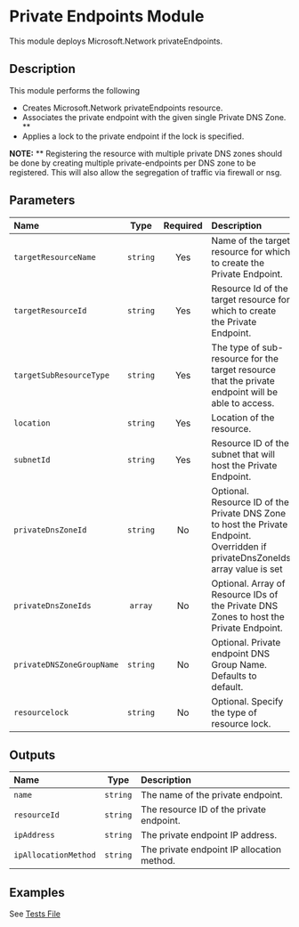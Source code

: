 # Private Endpoints Module

This module deploys Microsoft.Network privateEndpoints.

## Description

This module performs the following

- Creates Microsoft.Network privateEndpoints resource.
- Associates the private endpoint with the given single Private DNS Zone. **
- Applies a lock to the private endpoint if the lock is specified.

**NOTE:** ** Registering the resource with multiple private DNS zones should be done by creating multiple private-endpoints per DNS zone to be registered. This will also allow the segregation of traffic via firewall or nsg.

## Parameters

| Name                      | Type     | Required | Description                                                                                                                    |
| :------------------------ | :------: | :------: | :----------------------------------------------------------------------------------------------------------------------------- |
| `targetResourceName`      | `string` | Yes      | Name of the target resource for which to create the Private Endpoint.                                                          |
| `targetResourceId`        | `string` | Yes      | Resource Id of the target resource for which to create the Private Endpoint.                                                   |
| `targetSubResourceType`   | `string` | Yes      | The type of sub-resource for the target resource that the private endpoint will be able to access.                             |
| `location`                | `string` | Yes      | Location of the resource.                                                                                                      |
| `subnetId`                | `string` | Yes      | Resource ID of the subnet that will host the Private Endpoint.                                                                 |
| `privateDnsZoneId`        | `string` | No       | Optional. Resource ID of the Private DNS Zone to host the Private Endpoint. Overridden if privateDnsZoneIds array value is set |
| `privateDnsZoneIds`       | `array`  | No       | Optional. Array of Resource IDs of the Private DNS Zones to host the Private Endpoint.                                         |
| `privateDNSZoneGroupName` | `string` | No       | Optional. Private endpoint DNS Group Name. Defaults to default.                                                                |
| `resourcelock`            | `string` | No       | Optional. Specify the type of resource lock.                                                                                   |

## Outputs

| Name                 | Type     | Description                                |
| :------------------- | :------: | :----------------------------------------- |
| `name`               | `string` | The name of the private endpoint.          |
| `resourceId`         | `string` | The resource ID of the private endpoint.   |
| `ipAddress`          | `string` | The private endpoint IP address.           |
| `ipAllocationMethod` | `string` | The private endpoint IP allocation method. |

## Examples

See [Tests File](test/main.test.bicep)